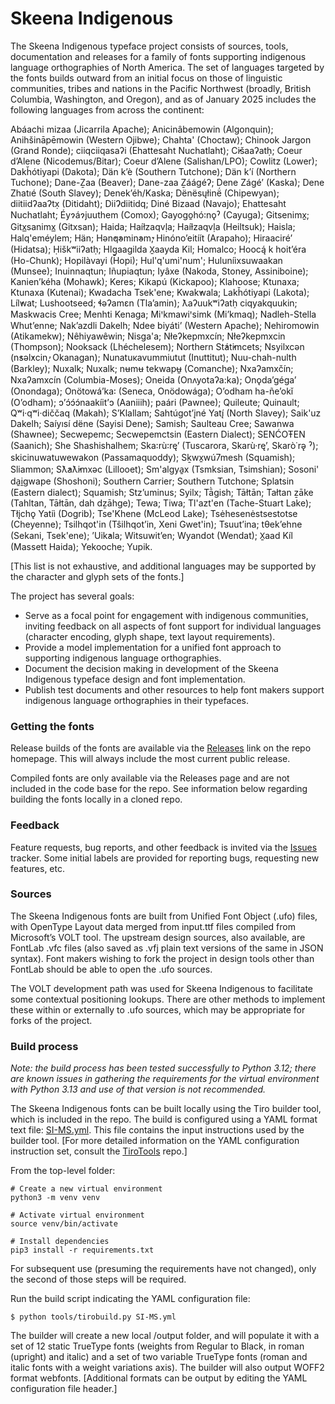 # Skeena Indigenous

The Skeena Indigenous typeface project consists of sources, tools, documentation and releases for a family of fonts supporting indigenous language orthographies of North America. The set of languages targeted by the fonts builds outward from an initial focus on those of linguistic communities, tribes and nations in the Pacific Northwest (broadly, British Columbia, Washington, and Oregon), and as of January 2025 includes the following languages from across the continent:

Abáachi mizaa (Jicarrila Apache); Anicinâbemowin (Algonquin); Anihšināpēmowin (Western Ojibwe); Chahta' (Choctaw); Chinook Jargon (Grand Ronde); ciiqciiqasaʔi (Ehattesaht Nuchatlaht); C̕išaaʔatḥ; Coeur d’Alene (Nicodemus/Bitar); Coeur d’Alene (Salishan/LPO); Cowlitz (Lower); Dakȟótiyapi (Dakota); Dän kʼè (Southern Tutchone); Dän kʼí (Northern Tuchone); Dane-Ẕaa (Beaver); Dane-zaa Ẕáágéʔ; Dene Zágéʼ (Kaska); Dene Zhatıé (South Slavey); Denek’éh/Kaska; Dënësųłinë́ (Chipewyan); diitiidʔaaʔtx̣ (Ditidaht); DiiɁdiitidq; Diné Bizaad (Navajo); Ehattesaht Nuchatlaht; Éyɂáɂjuuthem (Comox); Gayogo̱hó꞉nǫˀ (Cayuga); Gitsenimx̱; Gitx̲sanimx̲ (Gitxsan); Haida; Haíłzaqvḷa; Haíɫzaqvḷa (Heiltsuk); Haisla; Halq'eméylem; Hän; Hən̓q̓əmin̓əm̓; Hinónoʼeitíít (Arapaho); Hiraaciré’ (Hidatsa); Ḥiškʷiiʔatḥ; Hlg̱aagilda X̱aayda Kil; Homalco; Hoocą́ k hoit’éra (Ho-Chunk); Hopilàvayi (Hopi); Hul'q'umi'num'; Huluníixsuwaakan (Munsee); Inuinnaqtun; Iñupiaqtun; Iyâxe (Nakoda, Stoney, Assiniboine); Kanien’kéha (Mohawk); Keres; Kikapú (Kickapoo); Klahoose; Ktunaxa; Ktunaxa (Kutenai); Kwadacha Tsek'ene; Kwak̓wala; Lakȟótiyapi (Lakota); Líl̓wat; Lushootseed; ɬəʔamɛn (Tla’amin); ƛaʔuukʷiʔatḥ ciqyakquukin; Maskwacis Cree; Menhti Kenaga; Miꞌkmawiꞌsimk (Mi’kmaq); Nadleh-Stella Whut’enne; Nak’azdli Dakelh; Ndee biyáti’ (Western Apache); Nehiromowin (Atikamekw); Nêhiyawêwin; Nisga'a; Nłeʔkepmxcín; Nłeʔkepmxcin (Thompson); Nooksack (Lhéchelesem); Northern St̓át̓imcets; Nsyilxcən (n̓səl̓xcin̓, Okanagan); Nunatuĸavummiutut (Inuttitut); Nuu-chah-nulth (Barkley); Nuxalk; Nuxalk; nʉmʉ tekwapʉ̱ (Comanche); Nxaʔamxčín; Nxaʔamxcín (Columbia-Moses); Oneida (Onʌyotaʔa:ka); Onǫda’géga’ (Onondaga); Onötowá’ka꞉ (Seneca, Onödowága); Oʼodham ha-ñeʼokĭ (Oʼodham); ɔ’ɔ́ɔ́ɔ́naakíit’ɔ (Aaniiih); paári (Pawnee); Quileute; Quinault; Qʷi·qʷi·diččaq (Makah); S’Klallam; Sahtúgot’įné Yatı̨́ (North Slavey); Saik'uz Dakelh; Saı́yısı́ dëne (Sayisi Dene); Samish; Saulteau Cree; Sawanwa (Shawnee); Secwepemc; Secwepemctsin (Eastern Dialect); SENĆOŦEN (Saanich); She Shashishalhem; Ska꞉rù꞉rę’ (Tuscarora, Skarù·rę’, Skarò˙rə̨ ˀ); skicinuwatuwewakon (Passamaquoddy); Sḵwx̱wú7mesh (Squamish); Sliammon; Sƛ̓aƛ̓imxǝc (Lillooet); Sm'algya̱x (Tsmksian, Tsimshian); Sosoni' da̱i̱gwape (Shoshoni); Southern Carrier; Southern Tutchone; Splatsin (Eastern dialect); Squamish; Stz’uminus; Syilx; Tā̀gish; Tāłtān; Tałtan ẕāke (Tahltan, Tāłtān, dah dẕāhge); Tewa; Tiwa; Tl'azt'en (Tache-Stuart Lake); Tłįchǫ Yatiì (Dogrib); Tse'Khene (McLeod Lake); Tsėhesenėstsestotse (Cheyenne); Tsilhqot'in (Tŝilhqot’in, Xeni Gwet'in); Tsuut’ina; tθek’ehne (Sekani, Tsek'ene); ’Uik̓ala; Witsuwit’en; Wyandot (Wendat); X̱aad Kíl (Massett Haida); Yekooche; Yupik.

[This list is not exhaustive, and additional languages may be supported by the character and glyph sets of the fonts.]

The project has several goals:

* Serve as a focal point for engagement with indigenous communities, inviting feedback on all aspects of font support for individual languages (character encoding, glyph shape, text layout requirements).
* Provide a model implementation for a unified font approach to supporting indigenous language orthographies.
* Document the decision making in development of the Skeena Indigenous typeface design and font implementation.
* Publish test documents and other resources to help font makers support indigenous language orthographies in their typefaces.

### Getting the fonts

Release builds of the fonts are available via the [Releases](https://github.com/microsoft/Skeena-Indigenous-Typeface/releases) link on the repo homepage. This will always include the most current public release.

Compiled fonts are only available via the Releases page and are not included in the code base for the repo. See information below regarding building the fonts locally in a cloned repo.

### Feedback

Feature requests, bug reports, and other feedback is invited via the [Issues](https://github.com/microsoft/Skeena-Indigenous-Typeface/issues) tracker. Some initial labels are provided for reporting bugs, requesting new features, etc.

### Sources

The Skeena Indigenous fonts are built from Unified Font Object (.ufo) files, with OpenType Layout data merged from input.ttf files compiled from Microsoft’s VOLT tool. The upstream design sources, also available, are FontLab .vfc files (also saved as .vfj plain text versions of the same in JSON syntax). Font makers wishing to fork the project in design tools other than FontLab should be able to open the .ufo sources.

The VOLT development path was used for Skeena Indigenous to facilitate some contextual positioning lookups. There are other methods to implement these within or externally to .ufo sources, which may be appropriate for forks of the project.

### Build process

*Note: the build process has been tested successfully to Python 3.12; there are known issues in gathering the requirements for the virtual environment with Python 3.13 and use of that version is not recommended.*

The Skeena Indigenous fonts can be built locally using the Tiro builder tool, which is included in the repo. The build is configured using a YAML format text file: [SI-MS.yml](https://github.com/microsoft/Skeena-Indigenous-Typeface/blob/main/SI-MS.yml). This file contains the input instructions used by the builder tool. [For more detailed information on the YAML configuration instruction set, consult the [TiroTools](https://github.com/TiroTypeworks/TiroTools/tree/master/Builder) repo.]

From the top-level folder:

```
# Create a new virtual environment
python3 -m venv venv

# Activate virtual environment
source venv/bin/activate

# Install dependencies
pip3 install -r requirements.txt
```

For subsequent use (presuming the requirements have not changed), only the second of those steps will be required.

Run the build script indicating the YAML configuration file:

```
$ python tools/tirobuild.py SI-MS.yml
```
The builder will create a new local /output folder, and will populate it with a set of 12 static TrueType fonts (weights from Regular to Black, in roman (upright) and italic) and a set of two variable TrueType fonts (roman and italic fonts with a weight variations axis). The builder will also output WOFF2 format webfonts. [Additional formats can be output by editing the YAML configuration file header.]



